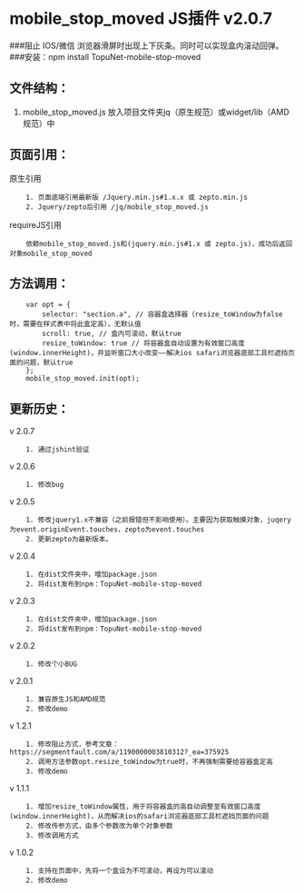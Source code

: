 # mobile_stop_moved JS插件 v2.0.7
###阻止 IOS/微信 浏览器滑屏时出现上下灰条。同时可以实现盒内滚动回弹。
###安装：npm install TopuNet-mobile-stop-moved

文件结构：
-------------
1. mobile_stop_moved.js 放入项目文件夹jq（原生规范）或widget/lib（AMD规范）中

页面引用：
-------------
原生引用

		1. 页面底端引用最新版 /Jquery.min.js#1.x.x 或 zepto.min.js
		2. Jquery/zepto后引用 /jq/mobile_stop_moved.js

requireJS引用

        依赖mobile_stop_moved.js和(jquery.min.js#1.x 或 zepto.js)，成功后返回对象mobile_stop_moved

方法调用：
--------------

		var opt = {
		    selector: "section.a", // 容器盒选择器（resize_toWindow为false时，需要在样式表中将此盒定高），无默认值
		    scroll: true, // 盒内可滚动，默认true
		    resize_toWindow: true // 将容器盒自动设置为有效窗口高度(window.innerHeight)，并监听窗口大小改变——解决ios safari浏览器底部工具栏遮挡页面的问题，默认true
		};
		mobile_stop_moved.init(opt);

更新历史：
--------------
v 2.0.7

	    1. 通过jshint验证

v 2.0.6

	    1. 修改bug

v 2.0.5

	    1. 修改jquery1.x不兼容（之前报错但不影响使用）。主要因为获取触摸对象，juqery为event.originEvent.touches，zepto为event.touches
	    2. 更新zepto为最新版本。

v 2.0.4

	    1. 在dist文件夹中，增加package.json
	    2. 将dist发布到npm：TopuNet-mobile-stop-moved

v 2.0.3

	    1. 在dist文件夹中，增加package.json
	    2. 将dist发布到npm：TopuNet-mobile-stop-moved

v 2.0.2

    	1. 修改个小BUG

v 2.0.1

		1. 兼容原生JS和AMD规范
		2. 修改demo

v 1.2.1

		1. 修改阻止方式，参考文章：https://segmentfault.com/a/1190000003810312?_ea=375925
		2. 调用方法参数opt.resize_toWindow为true时，不再强制需要给容器盒定高
		3. 修改demo

v 1.1.1

		1. 增加resize_toWindow属性，用于将容器盒的高自动调整至有效窗口高度(window.innerHeight)，从而解决ios的safari浏览器底部工具栏遮挡页面的问题
		2. 修改传参方式，由多个参数改为单个对象参数
		3. 修改调用方式

v 1.0.2

		1. 支持在页面中，先将一个盒设为不可滚动，再设为可以滚动
		2. 修改demo